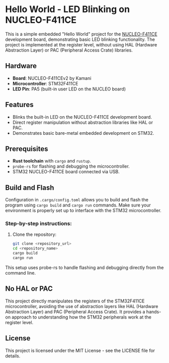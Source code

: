 # Hello World - LED Blinking on NUCLEO-F411CE

This is a simple embedded "Hello World" project for the [NUCLEO-F411CE](https://kamami.pl/zestawy-uruchomieniowe-stm32/570384-ka-nucleo-f411cev2-plytka-rozwojowa-z-mikrokontrolerem-stm32f411ce-5906623433308.html) development board, demonstrating basic LED blinking functionality. The project is implemented at the register level, without using HAL (Hardware Abstraction Layer) or PAC (Peripheral Access Crate) libraries.

## Hardware

- **Board**: NUCLEO-F411CEv2 by Kamani
- **Microcontroller**: STM32F411CE
- **LED Pin**: PA5 (built-in user LED on the NUCLEO board)

## Features

- Blinks the built-in LED on the NUCLEO-F411CE development board.
- Direct register manipulation without abstraction libraries like HAL or PAC.
- Demonstrates basic bare-metal embedded development on STM32.

## Prerequisites

- **Rust toolchain** with `cargo` and `rustup`.
- `probe-rs` for flashing and debugging the microcontroller.
- STM32 NUCLEO-F411CE board connected via USB.

## Build and Flash

Configuration in `.cargo/config.toml` allows you to build and flash the program using `cargo build` and `cargo run` commands. Make sure your environment is properly set up to interface with the STM32 microcontroller.

### Step-by-step instructions:

1. Clone the repository:

   ```bash
   git clone <repository_url>
   cd <repository_name>
   cargo build
   cargo run
This setup uses probe-rs to handle flashing and debugging directly from the command line.

## No HAL or PAC

This project directly manipulates the registers of the STM32F411CE microcontroller, avoiding the use of abstraction layers like HAL (Hardware Abstraction Layer) and PAC (Peripheral Access Crate). It provides a hands-on approach to understanding how the STM32 peripherals work at the register level.

## License

This project is licensed under the MIT License - see the LICENSE file for details.
